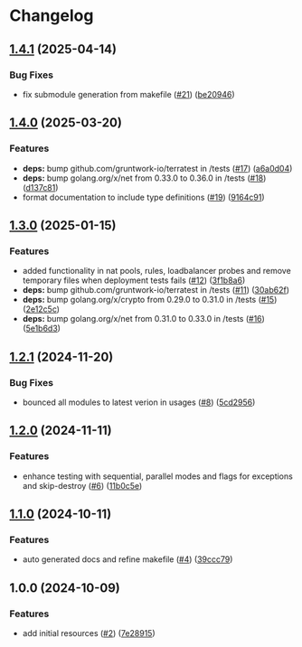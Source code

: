 # Changelog

## [1.4.1](https://github.com/CloudNationHQ/terraform-azure-lb/compare/v1.4.0...v1.4.1) (2025-04-14)


### Bug Fixes

* fix submodule generation from makefile ([#21](https://github.com/CloudNationHQ/terraform-azure-lb/issues/21)) ([be20946](https://github.com/CloudNationHQ/terraform-azure-lb/commit/be2094682b1a5e0290dfe65fd59a0eb1933207ad))

## [1.4.0](https://github.com/CloudNationHQ/terraform-azure-lb/compare/v1.3.0...v1.4.0) (2025-03-20)


### Features

* **deps:** bump github.com/gruntwork-io/terratest in /tests ([#17](https://github.com/CloudNationHQ/terraform-azure-lb/issues/17)) ([a6a0d04](https://github.com/CloudNationHQ/terraform-azure-lb/commit/a6a0d041153df210564e5cf2914e18d4585452c0))
* **deps:** bump golang.org/x/net from 0.33.0 to 0.36.0 in /tests ([#18](https://github.com/CloudNationHQ/terraform-azure-lb/issues/18)) ([d137c81](https://github.com/CloudNationHQ/terraform-azure-lb/commit/d137c810f138fe61ae4fd0a01218932d2a8ebd7e))
* format documentation to include type definitions ([#19](https://github.com/CloudNationHQ/terraform-azure-lb/issues/19)) ([9164c91](https://github.com/CloudNationHQ/terraform-azure-lb/commit/9164c91b1c500957b5ccbb43f6671bfb6fc2086e))

## [1.3.0](https://github.com/CloudNationHQ/terraform-azure-lb/compare/v1.2.1...v1.3.0) (2025-01-15)


### Features

* added functionality in nat pools, rules, loadbalancer probes and remove temporary files when deployment tests fails ([#12](https://github.com/CloudNationHQ/terraform-azure-lb/issues/12)) ([3f1b8a6](https://github.com/CloudNationHQ/terraform-azure-lb/commit/3f1b8a64291209225e7aa094c356115d3eb90f69))
* **deps:** bump github.com/gruntwork-io/terratest in /tests ([#11](https://github.com/CloudNationHQ/terraform-azure-lb/issues/11)) ([30ab62f](https://github.com/CloudNationHQ/terraform-azure-lb/commit/30ab62f099d2f65cf4d440f30d35480315952bac))
* **deps:** bump golang.org/x/crypto from 0.29.0 to 0.31.0 in /tests ([#15](https://github.com/CloudNationHQ/terraform-azure-lb/issues/15)) ([2e12c5c](https://github.com/CloudNationHQ/terraform-azure-lb/commit/2e12c5cfff5afc7b2481f192f58f80cf14beb48b))
* **deps:** bump golang.org/x/net from 0.31.0 to 0.33.0 in /tests ([#16](https://github.com/CloudNationHQ/terraform-azure-lb/issues/16)) ([5e1b6d3](https://github.com/CloudNationHQ/terraform-azure-lb/commit/5e1b6d3d117bddff37401a2eacf98331fc7fb346))

## [1.2.1](https://github.com/CloudNationHQ/terraform-azure-lb/compare/v1.2.0...v1.2.1) (2024-11-20)


### Bug Fixes

* bounced all modules to latest verion in usages ([#8](https://github.com/CloudNationHQ/terraform-azure-lb/issues/8)) ([5cd2956](https://github.com/CloudNationHQ/terraform-azure-lb/commit/5cd2956f316ac2a2f6ca2fa662944b1bd495041c))

## [1.2.0](https://github.com/CloudNationHQ/terraform-azure-lb/compare/v1.1.0...v1.2.0) (2024-11-11)


### Features

* enhance testing with sequential, parallel modes and flags for exceptions and skip-destroy ([#6](https://github.com/CloudNationHQ/terraform-azure-lb/issues/6)) ([11b0c5e](https://github.com/CloudNationHQ/terraform-azure-lb/commit/11b0c5ea0efad1e952ae126e69cf82094443049c))

## [1.1.0](https://github.com/CloudNationHQ/terraform-azure-lb/compare/v1.0.0...v1.1.0) (2024-10-11)


### Features

* auto generated docs and refine makefile ([#4](https://github.com/CloudNationHQ/terraform-azure-lb/issues/4)) ([39ccc79](https://github.com/CloudNationHQ/terraform-azure-lb/commit/39ccc793e6e24f8344ed08f91bef60c843e5c3c8))

## 1.0.0 (2024-10-09)


### Features

* add initial resources ([#2](https://github.com/CloudNationHQ/terraform-azure-lb/issues/2)) ([7e28915](https://github.com/CloudNationHQ/terraform-azure-lb/commit/7e28915dba90a0af36b5873f1ca25d6e2e8e7cc6))
